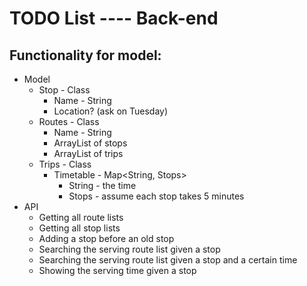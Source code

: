 # TODO List ---- Back-end

## Functionality for model:

* Model
    * Stop - Class
        * Name - String
        * Location? (ask on Tuesday)
    * Routes - Class
        * Name - String
        * ArrayList of stops
        * ArrayList of trips
    * Trips - Class
        * Timetable - Map<String, Stops>
            * String - the time
            * Stops - assume each stop takes 5 minutes
* API
  * Getting all route lists
  * Getting all stop lists
  * Adding a stop before an old stop
  * Searching the serving route list given a stop
  * Searching the serving route list given a stop and a certain time
  * Showing the serving time given a stop